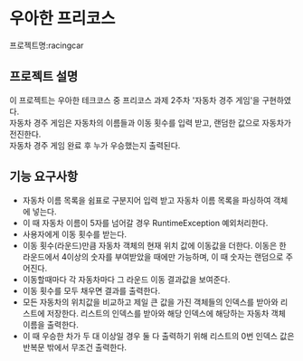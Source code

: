 # 우아한 프리코스

프로젝트명:racingcar

## 프로젝트 설명
 이 프로젝트는 우아한 테크코스 중 프리코스 과제 2주차 '자동차 경주 게임'을 구현하였다.  
 자동차 경주 게임은 자동차의 이름들과 이동 횟수를 입력 받고, 랜덤한 값으로 자동차가 전진한다.  
 자동차 경주 게임 완료 후 누가 우승했는지 출력된다. 

## 기능 요구사항

* 자동차 이름 목록을 쉼표로 구분지어 입력 받고 자동차 이름 목록을 파싱하여 객체에 넣는다.
* 이 때 자동차 이름이 5자를 넘어갈 경우 RuntimeException 예외처리한다.
* 사용자에게 이동 횟수를 받는다.
* 이동 횟수(라운드)만큼 자동차 객체의 현재 위치 값에 이동값을 더한다. 이동은 한 라운드에서 4이상의 숫자를 부여받았을 때에만 가능하며, 이 때 숫자는 랜덤으로 주어진다.
* 이동할때마다 각 자동차마다 그 라운드 이동 결과값을 보여준다.
* 이동 횟수를 모두 채우면 결과를 출력한다.
* 모든 자동차의 위치값을 비교하고 제일 큰 값을 가진 객체들의 인덱스를 받아와 리스트에 저장한다. 리스트의 인덱스를 받아와 해당 인덱스에 해당하는 자동차 객체 이름을 출력한다.
* 이 때 우승한 차가 두 대 이상일 경우 둘 다 출력하기 위해 리스트의 0번 인덱스 값은 반복문 밖에서 무조건 출력한다. 
